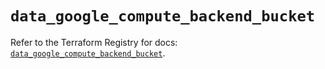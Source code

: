 # `data_google_compute_backend_bucket`

Refer to the Terraform Registry for docs: [`data_google_compute_backend_bucket`](https://registry.terraform.io/providers/hashicorp/google-beta/6.38.0/docs/data-sources/google_compute_backend_bucket).
